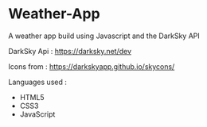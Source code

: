 # Weather-App
A weather app build using Javascript and the DarkSky API

DarkSky Api  : https://darksky.net/dev

Icons from : https://darkskyapp.github.io/skycons/ 


Languages used : 
 * HTML5
 * CSS3
 * JavaScript

